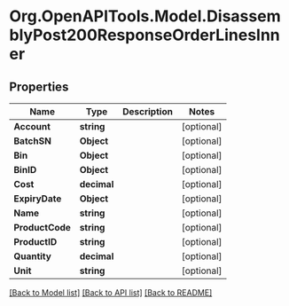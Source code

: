# Org.OpenAPITools.Model.DisassemblyPost200ResponseOrderLinesInner

## Properties

Name | Type | Description | Notes
------------ | ------------- | ------------- | -------------
**Account** | **string** |  | [optional] 
**BatchSN** | **Object** |  | [optional] 
**Bin** | **Object** |  | [optional] 
**BinID** | **Object** |  | [optional] 
**Cost** | **decimal** |  | [optional] 
**ExpiryDate** | **Object** |  | [optional] 
**Name** | **string** |  | [optional] 
**ProductCode** | **string** |  | [optional] 
**ProductID** | **string** |  | [optional] 
**Quantity** | **decimal** |  | [optional] 
**Unit** | **string** |  | [optional] 

[[Back to Model list]](../README.md#documentation-for-models) [[Back to API list]](../README.md#documentation-for-api-endpoints) [[Back to README]](../README.md)

